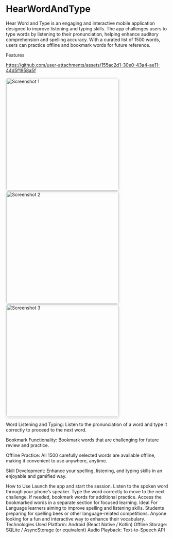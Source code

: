 # HearWordAndType
Hear Word and Type is an engaging and interactive mobile application designed to improve listening and typing skills. The app challenges users to type words by listening to their pronunciation, helping enhance auditory comprehension and spelling accuracy. With a curated list of 1500 words, users can practice offline and bookmark words for future reference.

Features

https://github.com/user-attachments/assets/155ac2d1-30e0-43a4-ae11-44d5f1958a5f

<img src="https://github.com/user-attachments/assets/9465f5b1-1493-410d-8f07-d796e38ddd10" alt="Screenshot 1" width="350" style="border: 1px solid #ddd; border-radius: 8px; box-shadow: 0 4px 6px rgba(0, 0, 0, 0.1);" />
<img src="https://github.com/user-attachments/assets/31473150-c591-49ad-bc27-613d3ef15a70" alt="Screenshot 2" width="350" style="border: 1px solid #ddd; border-radius: 8px; box-shadow: 0 4px 6px rgba(0, 0, 0, 0.1);" />
<img src="https://github.com/user-attachments/assets/ec458099-f9cf-4dc9-bc20-2be4eb5c50bb" alt="Screenshot 3" width="350" style="border: 1px solid #ddd; border-radius: 8px; box-shadow: 0 4px 6px rgba(0, 0, 0, 0.1);" />

Word Listening and Typing:
Listen to the pronunciation of a word and type it correctly to proceed to the next word.

Bookmark Functionality:
Bookmark words that are challenging for future review and practice.

Offline Practice:
All 1500 carefully selected words are available offline, making it convenient to use anywhere, anytime.

Skill Development:
Enhance your spelling, listening, and typing skills in an enjoyable and gamified way.

How to Use
Launch the app and start the session.
Listen to the spoken word through your phone’s speaker.
Type the word correctly to move to the next challenge.
If needed, bookmark words for additional practice.
Access the bookmarked words in a separate section for focused learning.
Ideal For
Language learners aiming to improve spelling and listening skills.
Students preparing for spelling bees or other language-related competitions.
Anyone looking for a fun and interactive way to enhance their vocabulary.
Technologies Used
Platform: Android (React Native / Kotlin)
Offline Storage: SQLite / AsyncStorage (or equivalent)
Audio Playback: Text-to-Speech API
